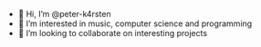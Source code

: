 - 👋 Hi, I’m @peter-k4rsten
- 👀 I’m interested in music, computer science and programming
- 💞️ I’m looking to collaborate on interesting projects

<!---
peter-k4rsten/peter-k4rsten is a ✨ special ✨ repository because its `README.md` (this file) appears on your GitHub profile.
You can click the Preview link to take a look at your changes.
--->
